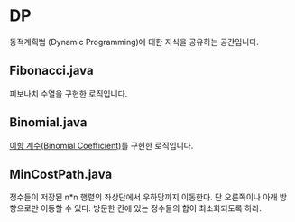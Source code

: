 # DP

동적계획법 (Dynamic Programming)에 대한 지식을 공유하는 공간입니다.

## Fibonacci.java

피보나치 수열을 구현한 로직입니다.

## Binomial.java

[이항 계수(Binomial Coefficient)](https://ko.wikipedia.org/wiki/%EC%9D%B4%ED%95%AD_%EA%B3%84%EC%88%98)를 구현한 로직입니다.

## MinCostPath.java

정수들이 저장된 n*n 행렬의 좌상단에서 우하당까지 이동한다. 단 오른쪽이나 아래 방향으로만 이동할 수 있다.
방문한 칸에 있는 정수들의 합이 최소화되도록 하라.

